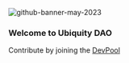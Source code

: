 ![github-banner-may-2023](https://github.com/ubiquity/.github/assets/4975670/7894a23b-b076-47f1-94fa-c07b762b2a2b)

### Welcome to Ubiquity DAO

Contribute by joining the [DevPool](https://dao.ubq.fi/devpool)
